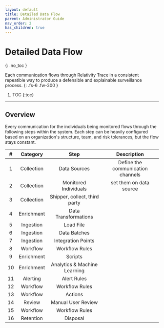 ```yaml
---
layout: default
title: Detailed Data Flow
parent: Administrator Guide
nav_order: 2
has_children: true
---
```


# Detailed Data Flow
{: .no_toc }


Each communication flows through Relativity Trace in a consistent repeatible way to produce a defensible and explainable surveillance process.
{: .fs-6 .fw-300 }

1. TOC
{:toc}

---

## Overview
Every communication for the individuals being monitored flows through the following steps within the system. Each step can be heavily configured based on an organization's structure, team, and risk tolerances, but the flow stays constant. 

| # | Category | Step | Description |
|:---:|:------:|:-------------:|:-----:|
| 1 | Collection | Data Sources | Define the communication channels | |
| 2 | Collection | Monitored Individuals | set them on data source | |
| 3 | Collection | Shipper, collect, third party | |
| 4 | Enrichment | Data Transformations | |
| 5 | Ingestion | Load File | |
| 6 | Ingestion | Data Batches| |
| 7 | Ingestion | Integration Points | |
| 8 | Workflow | Workflow Rules | |
| 9 | Enrichment | Scripts | |
| 10 | Enrichment | Analytics & Machine Learning | |
| 11 | Alerting | Alert Rules | |
| 12 | Workflow | Workflow Rules | |
| 13 | Workflow | Actions | |
| 14 | Review | Manual User Review | |
| 15 | Workflow | Workflow Rules | |
| 16 | Retention | Disposal | |


